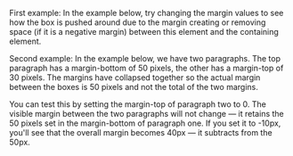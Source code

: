 First example:
In the example below, try changing the margin values to see how the box is pushed around due to the margin creating or removing space (if it is a negative margin) between this element and the containing element.
 <!-- <div class="container">
        <div class="box">Change my margin.</div>
      </div> -->
<!-- .container {
    border: 5px solid blue;
    margin: 40px;
  }
  
  .box {
    border: 5px solid rebeccapurple;
    background-color: lightgray;
    padding: 10px;
    height: 100px;
    /* try changing the margin properties: */
    margin-top: 40px;
    margin-right: 40px;
    margin-bottom: 40px;
    margin-left: 4em;
  } -->

Second example:
In the example below, we have two paragraphs. The top paragraph has a margin-bottom of 50 pixels, the other has a margin-top of 30 pixels. The margins have collapsed together so the actual margin between the boxes is 50 pixels and not the total of the two margins.

You can test this by setting the margin-top of paragraph two to 0. The visible margin between the two paragraphs will not change — it retains the 50 pixels set in the margin-bottom of paragraph one. If you set it to -10px, you'll see that the overall margin becomes 40px — it subtracts from the 50px.